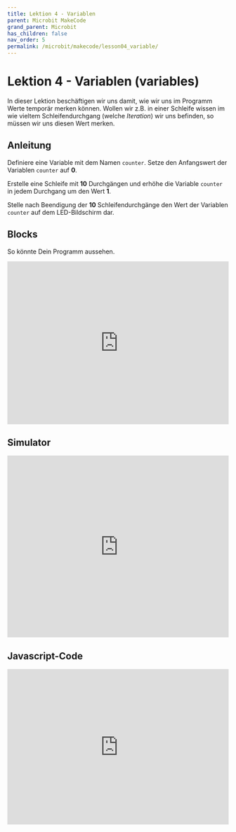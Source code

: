 ```yaml
---
title: Lektion 4 - Variablen
parent: Microbit MakeCode
grand_parent: Microbit
has_children: false
nav_order: 5
permalink: /microbit/makecode/lesson04_variable/
---
```


# Lektion 4 - Variablen (variables)

In dieser Lektion beschäftigen wir uns damit, wie wir uns im Programm Werte temporär merken können. Wollen wir z.B. in einer Schleife wissen im wie vieltem Schleifendurchgang (welche _Iteration_) wir uns befinden, so müssen wir uns diesen Wert merken. 

## Anleitung 

Definiere eine Variable mit dem Namen `counter`. Setze den Anfangswert der Variablen `counter` auf __0__.

Erstelle eine Schleife mit __10__ Durchgängen und erhöhe die Variable `counter` in jedem Durchgang um den Wert __1__.

Stelle nach Beendigung der __10__ Schleifendurchgänge den Wert der Variablen `counter` auf dem LED-Bildschirm dar.

## Blocks

So könnte Dein Programm aussehen.

<!--img src="./screenshot.png" width="250px"/-->

<div style="position:relative;height:calc(300px + 5em);width:100%;overflow:hidden;"><iframe style="position:absolute;top:0;left:0;width:100%;height:100%;" src="https://makecode.microbit.org/---codeembed#pub:_Ur6HyViaCY8E" allowfullscreen="allowfullscreen" frameborder="0" sandbox="allow-scripts allow-same-origin"></iframe></div>

## Simulator

<div style="position:relative;height:0;padding-bottom:81.97%;overflow:hidden;"><iframe style="position:absolute;top:0;left:0;width:100%;height:100%;" src="https://makecode.microbit.org/---run?id=_Ur6HyViaCY8E" allowfullscreen="allowfullscreen" sandbox="allow-popups allow-forms allow-scripts allow-same-origin" frameborder="0"></iframe></div>

## Javascript-Code

<!--
{% highlight javascript %}
    {% include_relative main.js %}
{% endhighlight %}
-->

<div style="position:relative;height:0;padding-bottom:70%;overflow:hidden;"><iframe style="position:absolute;top:0;left:0;width:100%;height:100%;" src="https://makecode.microbit.org/#pub:_Ur6HyViaCY8E" frameborder="0" sandbox="allow-popups allow-forms allow-scripts allow-same-origin"></iframe></div>